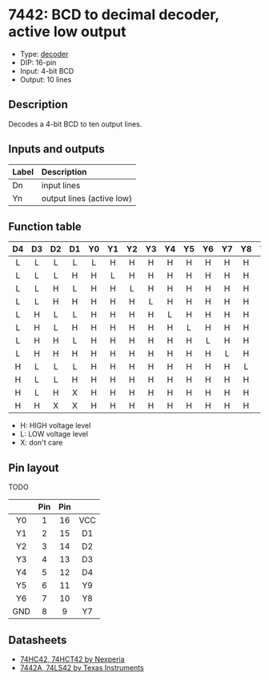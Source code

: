 # 7442: BCD to decimal decoder, active low output

- Type: [decoder](encoders_decoders.md)
- DIP: 16-pin
- Input: 4-bit BCD
- Output: 10 lines

## Description

Decodes a 4-bit BCD to ten output lines.

## Inputs and outputs

| Label | Description               |
|:----- |:--------------------------|
| Dn    | input lines               |
| Yn    | output lines (active low) |

## Function table

| D4  | D3  | D2  | D1  | Y0  | Y1  | Y2  | Y3  | Y4  | Y5  | Y6  | Y7  | Y8  | Y9  |
|:---:|:---:|:---:|:---:|:---:|:---:|:---:|:---:|:---:|:---:|:---:|:---:|:---:|:---:|
| L   | L   | L   | L   | L   | H   | H   | H   | H   | H   | H   | H   | H   | H   |
| L   | L   | L   | H   | H   | L   | H   | H   | H   | H   | H   | H   | H   | H   |
| L   | L   | H   | L   | H   | H   | L   | H   | H   | H   | H   | H   | H   | H   |
| L   | L   | H   | H   | H   | H   | H   | L   | H   | H   | H   | H   | H   | H   |
| L   | H   | L   | L   | H   | H   | H   | H   | L   | H   | H   | H   | H   | H   |
| L   | H   | L   | H   | H   | H   | H   | H   | H   | L   | H   | H   | H   | H   |
| L   | H   | H   | L   | H   | H   | H   | H   | H   | H   | L   | H   | H   | H   |
| L   | H   | H   | H   | H   | H   | H   | H   | H   | H   | H   | L   | H   | H   |
| H   | L   | L   | L   | H   | H   | H   | H   | H   | H   | H   | H   | L   | H   |
| H   | L   | L   | H   | H   | H   | H   | H   | H   | H   | H   | H   | H   | L   |
| H   | L   | H   | X   | H   | H   | H   | H   | H   | H   | H   | H   | H   | H   |
| H   | H   | X   | X   | H   | H   | H   | H   | H   | H   | H   | H   | H   | H   |

- H: HIGH voltage level
- L: LOW voltage level
- X: don't care

## Pin layout

TODO

|     | Pin | Pin |     |
|:---:|:---:|:---:|:---:|
| Y0  |   1 |  16 | VCC |
| Y1  |   2 |  15 | D1  |
| Y2  |   3 |  14 | D2  |
| Y3  |   4 |  13 | D3  |
| Y4  |   5 |  12 | D4  |
| Y5  |   6 |  11 | Y9  |
| Y6  |   7 |  10 | Y8  |
| GND |   8 |   9 | Y7  |

## Datasheets

- [74HC42, 74HCT42 by Nexperia](https://assets.nexperia.com/documents/data-sheet/74HC42.pdf)
- [7442A, 74LS42 by Texas Instruments](http://www.farnell.com/datasheets/1446836.pdf)
